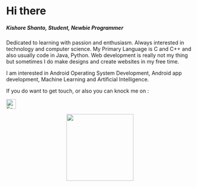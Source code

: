 <h1> Hi there </h1>

<h5>Kishore Shanto, Student, Newbie Programmer</h5>
<p>Dedicated to learning with passion and enthusiasm. Always interested in technology and computer science. My Primary Language is C and C++ and also usually code in Java, Python. Web development is really not my thing but sometimes I do make designs and create websites in my free time.</p>

<p>I am interested in Android Operating System Development, Android app development, Machine Learning and Artificial Intelligence.</p>

If you do want to get touch, or also you can knock me on :

<a target="_blank" href="https://www.facebook.com/tinykishore">
<img alt="Facebook" width="26px" src="https://cdn.cdnlogo.com/logos/f/83/facebook.svg" />
</a>

<p align="center">
<img height="180em" src="https://github-readme-stats.vercel.app/api?username=tinykishore&show_icons=true&hide_border=true&&count_private=true&include_all_commits=true" />
</p>
